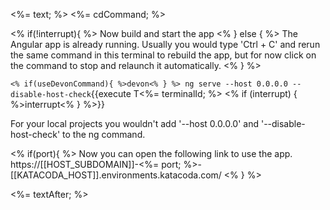 <%= text; %>
<%= cdCommand; %>

<% if(!interrupt){ %>
Now build and start the app
<% } else { %>
The Angular app is already running. 
Usually you would type 'Ctrl + C' and rerun the same command in this terminal to rebuild the app, but for now click on the command to stop and relaunch it automatically.
<% } %> 

`<% if(useDevonCommand){ %>devon<% } %> ng serve --host 0.0.0.0 --disable-host-check`{{execute T<%= terminalId; %> <% if (interrupt) { %>interrupt<% } %>}}

For your local projects you wouldn't add '--host 0.0.0.0' and '--disable-host-check' to the ng command.

<% if(port){ %>
Now you can open the following link to use the app. 
https://[[HOST_SUBDOMAIN]]-<%= port; %>-[[KATACODA_HOST]].environments.katacoda.com/
<% } %> 

<%= textAfter; %>
